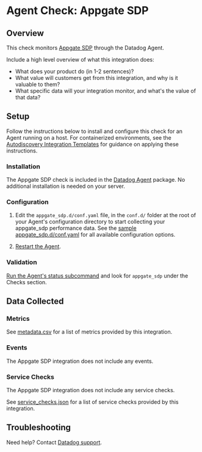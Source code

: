 # Agent Check: Appgate SDP

## Overview

This check monitors [Appgate SDP][1] through the Datadog Agent. 

Include a high level overview of what this integration does:
- What does your product do (in 1-2 sentences)?
- What value will customers get from this integration, and why is it valuable to them?
- What specific data will your integration monitor, and what's the value of that data?

## Setup

Follow the instructions below to install and configure this check for an Agent running on a host. For containerized environments, see the [Autodiscovery Integration Templates][3] for guidance on applying these instructions.

### Installation

The Appgate SDP check is included in the [Datadog Agent][2] package.
No additional installation is needed on your server.

### Configuration

1. Edit the `appgate_sdp.d/conf.yaml` file, in the `conf.d/` folder at the root of your Agent's configuration directory to start collecting your appgate_sdp performance data. See the [sample appgate_sdp.d/conf.yaml][4] for all available configuration options.

2. [Restart the Agent][5].

### Validation

[Run the Agent's status subcommand][6] and look for `appgate_sdp` under the Checks section.

## Data Collected

### Metrics

See [metadata.csv][7] for a list of metrics provided by this integration.

### Events

The Appgate SDP integration does not include any events.

### Service Checks

The Appgate SDP integration does not include any service checks.

See [service_checks.json][8] for a list of service checks provided by this integration.

## Troubleshooting

Need help? Contact [Datadog support][9].


[1]: https://sdphelp.appgate.com/adminguide/v6.3/introduction.html
[2]: https://app.datadoghq.com/account/settings/agent/latest
[3]: https://docs.datadoghq.com/agent/kubernetes/integrations/
[4]: https://github.com/DataDog/integrations-core/blob/master/appgate_sdp/datadog_checks/appgate_sdp/data/conf.yaml.example
[5]: https://docs.datadoghq.com/agent/guide/agent-commands/#start-stop-and-restart-the-agent
[6]: https://docs.datadoghq.com/agent/guide/agent-commands/#agent-status-and-information
[7]: https://github.com/DataDog/integrations-core/blob/master/appgate_sdp/metadata.csv
[8]: https://github.com/DataDog/integrations-core/blob/master/appgate_sdp/assets/service_checks.json
[9]: https://docs.datadoghq.com/help/
